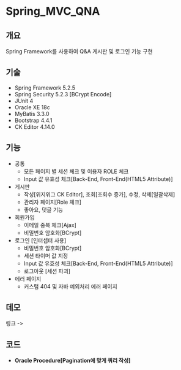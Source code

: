 # Spring_MVC_QNA


## 개요
Spring Framework를 사용하여 Q&A 게시판 및 로그인 기능 구현

## 기술
* Spring Framework 5.2.5
* Spring Security 5.2.3 [BCrypt Encode]
* JUnit 4
* Oracle XE 18c
* MyBatis 3.3.0
* Bootstrap 4.4.1
* CK Editor 4.14.0

## 기능
* 공통
    * 모든 페이지 별 세션 체크 및 이용자 ROLE 체크
    * Input 값 유효성 체크[Back-End, Front-End(HTML5 Attribute)]
* 게시판
    * 작성[위지위그 CK Editor], 조회[조회수 증가], 수정, 삭제[일괄삭제]
    * 관리자 페이지[Role 체크]
    * 좋아요, 댓글 기능
* 회원가입
    * 이메일 중복 체크[Ajax]
    * 비밀번호 암호화[BCrypt]
* 로그인 [인터셉터 사용]
    * 비밀번호 암호화[BCrypt]
    * 세션 타이머 값 지정
    * Input 값 유효성 체크[Back-End, Front-End(HTML5 Attribute)]
    * 로그아웃 [세션 파괴]
* 에러 페이지
    * 커스텀 404 및 자바 예외처리 에러 페이지
    
## 데모
링크 -> 
    
## 코드
* **Oracle Procedure[Pagination에 맞게 쿼리 작성]**

